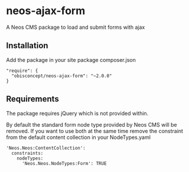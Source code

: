 # neos-ajax-form
A Neos CMS package to load and submit forms with ajax

## Installation
Add the package in your site package composer.json

```
"require": {
  "obisconcept/neos-ajax-form": "~2.0.0"
}
```

## Requirements
The package requires jQuery which is not provided within.

By default the standard form node type provided by Neos CMS will be removed. If you want to use both at the same time remove the constraint from the default content collection in your NodeTypes.yaml

```
'Neos.Neos:ContentCollection':
  constraints:
    nodeTypes:
      'Neos.Neos.NodeTypes:Form': TRUE
```
